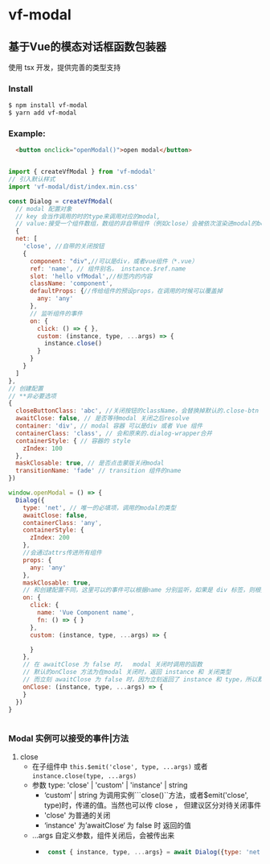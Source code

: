 # vf-modal
## 基于Vue的模态对话框函数包装器
使用 tsx 开发，提供完善的类型支持

### Install

```bash
$ npm install vf-modal
$ yarn add vf-modal
```

### Example:

```html
  <button onclick="openModal()">open modal</button>
```

```js

import { createVfModal } from 'vf-mdodal'
// 引入默认样式
import 'vf-modal/dist/index.min.css'

const Dialog = createVfModal(
  // modal 配置对象
  // key 会当作调用的时的type来调用对应的modal,
  // value:接受一个组件数组，数组的非自带组件（例如close）会被依次渲染进modal的body中
  {
  net: [
    'close', //自带的关闭按钮
    {
      component: "div",//可以是div，或者vue组件（*.vue）
      ref: 'name', // 组件别名， instance.$ref.name
      slot: 'hello vfModal',//标签内的内容
      className: 'component',
      defaultProps: {//传给组件的预设props，在调用的时候可以覆盖掉
        any: 'any'
      },
      // 监听组件的事件
      on: { 
        click: () => { },
        custom: (instance, type, ...args) => {
          instance.close()
        }
      }
    }
  ]
},
// 创建配置
// **非必要选项
{
  closeButtonClass: 'abc', //关闭按钮的className，会替换掉默认的.close-btn
  awaitClose: false, // 是否等待modal 关闭之后resolve
  container: 'div', // modal 容器 可以是div 或者 Vue 组件
  containerClass: 'class', // 会和原来的.dialog-wrapper合并
  containerStyle: { // 容器的 style
    zIndex: 100
  },
  maskClosable: true, // 是否点击蒙版关闭modal
  transitionName: 'fade' // transition 组件的name
})

window.openModal = () => {
  Dialog({
    type: 'net', // 唯一的必填项，调用的modal的类型
    awaitClose: false,
    containerClass: 'any',
    containerStyle: {
      zIndex: 200
    },
    //会通过attrs传进所有组件
    props: {
      any: 'any'
    },
    maskClosable: true,
    // 和创建配置不同，这里可以的事件可以根据name 分别监听，如果是 div 标签，则根据class name 判断
    on: {
      click: {
        name: 'Vue Component name',
        fn: () => { }
      },
      custom: (instance, type, ...args) => {

      }
    },
    // 在 awaitClose 为 false 时，  modal 关闭时调用的函数
    // 默认的onClose 方法为在modal 关闭时，返回 instance 和 关闭类型
    // 而立刻 awaitClose 为 false 时，因为立刻返回了 instance 和 type，所以默认的就没用了，于是可以配置自定义的回调函数
    onClose: (instance, type, ...args) => {
    }
  })
}



```
 
### Modal 实例可以接受的事件|方法

1. close
     - 在子组件中 ``` this.$emit('close', type, ...args) ``` 或者 ```instance.close(type, ...args)```
     - 参数 type: 'close' | 'custom' | 'instance' | string 
       - ‘custom’ | string  为调用实例```close()``方法，或者$emit('close', type)时，传递的值。当然也可以传 close ， 但建议区分对待关闭事件
       - 'close' 为普通的关闭
       - ‘instance' 为’awaitClose‘ 为 false 时 返回的值
     - ...args 自定义参数，组件关闭后，会被传出来
       - ```js
          const { instance, type, ...args} = await Dialog({type: 'net'})  
         ``` 

### 
